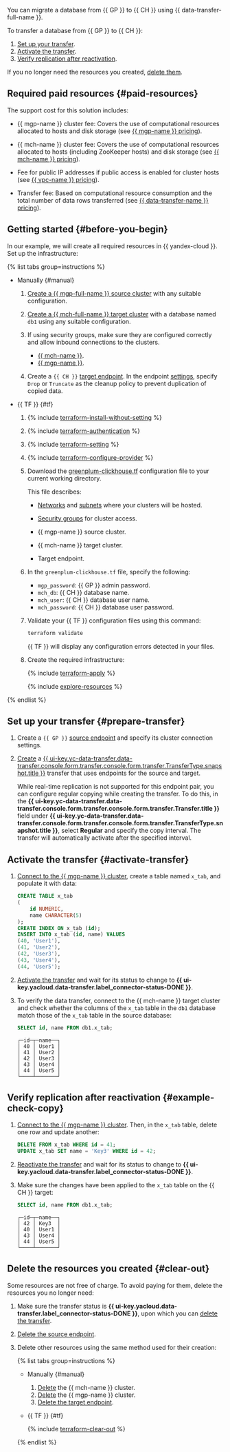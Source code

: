 You can migrate a database from {{ GP }} to {{ CH }} using {{ data-transfer-full-name }}.

To transfer a database from {{ GP }} to {{ CH }}:

1. [Set up your transfer](#prepare-transfer).
1. [Activate the transfer](#activate-transfer).
1. [Verify replication after reactivation](#example-check-copy).

If you no longer need the resources you created, [delete them](#clear-out).


## Required paid resources {#paid-resources}

The support cost for this solution includes:

* {{ mgp-name }} cluster fee: Covers the use of computational resources allocated to hosts and disk storage (see [{{ mgp-name }} pricing](../../managed-greenplum/pricing/index.md)).

* {{ mch-name }} cluster fee: Covers the use of computational resources allocated to hosts (including ZooKeeper hosts) and disk storage (see [{{ mch-name }} pricing](../../managed-clickhouse/pricing.md)).

* Fee for public IP addresses if public access is enabled for cluster hosts (see [{{ vpc-name }} pricing](../../vpc/pricing.md)).

* Transfer fee: Based on computational resource consumption and the total number of data rows transferred (see [{{ data-transfer-name }} pricing](../../data-transfer/pricing.md)).


## Getting started {#before-you-begin}

In our example, we will create all required resources in {{ yandex-cloud }}. Set up the infrastructure:

{% list tabs group=instructions %}

- Manually {#manual}

    1. [Create a {{ mgp-full-name }} source cluster](../../managed-greenplum/operations/cluster-create.md#create-cluster) with any suitable configuration.

    1. [Create a {{ mch-full-name }} target cluster](../../managed-clickhouse/operations/cluster-create.md#create-cluster) with a database named `db1` using any suitable configuration.

    
    1. If using security groups, make sure they are configured correctly and allow inbound connections to the clusters.

        * [{{ mch-name }}](../../managed-clickhouse/operations/connect/index.md#configuring-security-groups).
        * [{{ mgp-name }}](../../managed-greenplum/operations/connect.md#configuring-security-groups).


    1. Create a `{{ CH }}` [target endpoint](../../data-transfer/operations/endpoint/target/clickhouse.md). In the endpoint [settings](../../data-transfer/operations/endpoint/target/clickhouse.md#additional-settings), specify `Drop` or `Truncate` as the cleanup policy to prevent duplication of copied data.


- {{ TF }} {#tf}

    1. {% include [terraform-install-without-setting](../../_includes/mdb/terraform/install-without-setting.md) %}
    1. {% include [terraform-authentication](../../_includes/mdb/terraform/authentication.md) %}
    1. {% include [terraform-setting](../../_includes/mdb/terraform/setting.md) %}
    1. {% include [terraform-configure-provider](../../_includes/mdb/terraform/configure-provider.md) %}

    1. Download the [greenplum-clickhouse.tf](https://github.com/yandex-cloud-examples/yc-data-transfer-from-greenplum-to-clickhouse/blob/main/greenplum-clickhouse.tf) configuration file to your current working directory.

        This file describes:

        * [Networks](../../vpc/concepts/network.md#network) and [subnets](../../vpc/concepts/network.md#subnet) where your clusters will be hosted.

        
        * [Security groups](../../vpc/concepts/security-groups.md) for cluster access.


        * {{ mgp-name }} source cluster.
        * {{ mch-name }} target cluster.
        * Target endpoint.

    1. In the `greenplum-clickhouse.tf` file, specify the following:

        * `mgp_password`: {{ GP }} admin password.
        * `mch_db`: {{ CH }} database name.
        * `mch_user`: {{ CH }} database user name.
        * `mch_password`: {{ CH }} database user password.

    1. Validate your {{ TF }} configuration files using this command:

        ```bash
        terraform validate
        ```

        {{ TF }} will display any configuration errors detected in your files.

    1. Create the required infrastructure:

        {% include [terraform-apply](../../_includes/mdb/terraform/apply.md) %}

        {% include [explore-resources](../../_includes/mdb/terraform/explore-resources.md) %}

{% endlist %}

## Set up your transfer {#prepare-transfer}

1. Create a `{{ GP }}` [source endpoint](../../data-transfer/operations/endpoint/source/greenplum.md) and specify its cluster connection settings.

1. [Create](../../data-transfer/operations/transfer.md#create) a [{{ ui-key.yc-data-transfer.data-transfer.console.form.transfer.console.form.transfer.TransferType.snapshot.title }}](../../data-transfer/concepts/index.md#transfer-type) transfer that uses endpoints for the source and target.

    While real-time replication is not supported for this endpoint pair, you can configure regular copying while creating the transfer. To do this, in the **{{ ui-key.yc-data-transfer.data-transfer.console.form.transfer.console.form.transfer.Transfer.title }}** field under **{{ ui-key.yc-data-transfer.data-transfer.console.form.transfer.console.form.transfer.TransferType.snapshot.title }}**, select **Regular** and specify the copy interval. The transfer will automatically activate after the specified interval.

## Activate the transfer {#activate-transfer}

1. [Connect to the {{ mgp-name }} cluster](../../managed-greenplum/operations/connect.md), create a table named `x_tab`, and populate it with data:

    ```sql
    CREATE TABLE x_tab
    (
        id NUMERIC,
        name CHARACTER(5)
    );
    CREATE INDEX ON x_tab (id);
    INSERT INTO x_tab (id, name) VALUES
    (40, 'User1'),
    (41, 'User2'),
    (42, 'User3'),
    (43, 'User4'),
    (44, 'User5');
    ```

1. [Activate the transfer](../../data-transfer/operations/transfer.md#activate) and wait for its status to change to **{{ ui-key.yacloud.data-transfer.label_connector-status-DONE }}**.
1. To verify the data transfer, connect to the {{ mch-name }} target cluster and check whether the columns of the `x_tab` table in the `db1` database match those of the `x_tab` table in the source database:

   ```sql
   SELECT id, name FROM db1.x_tab;
   ```

   ```text
   ┌─id─┬─name──┐
   │ 40 │ User1 │
   │ 41 │ User2 │
   │ 42 │ User3 │
   │ 43 │ User4 │
   │ 44 │ User5 │
   └────┴───────┘
   ```

## Verify replication after reactivation {#example-check-copy}

1. [Connect to the {{ mgp-name }} cluster](../../managed-greenplum/operations/connect.md). Then, in the `x_tab` table, delete one row and update another:

    ```sql
    DELETE FROM x_tab WHERE id = 41;
    UPDATE x_tab SET name = 'Key3' WHERE id = 42;
    ```

1. [Reactivate the transfer](../../data-transfer/operations/transfer.md#activate) and wait for its status to change to **{{ ui-key.yacloud.data-transfer.label_connector-status-DONE }}**.
1. Make sure the changes have been applied to the `x_tab` table on the {{ CH }} target:

    ```sql
    SELECT id, name FROM db1.x_tab;
    ```

    ```text
    ┌─id─┬─name──┐
    │ 42 │ Key3  │
    │ 40 │ User1 │
    │ 43 │ User4 │
    │ 44 │ User5 │
    └────┴───────┘
    ```

## Delete the resources you created {#clear-out}

Some resources are not free of charge. To avoid paying for them, delete the resources you no longer need:

1. Make sure the transfer status is **{{ ui-key.yacloud.data-transfer.label_connector-status-DONE }}**, upon which you can [delete the transfer](../../data-transfer/operations/transfer.md#delete).
1. [Delete the source endpoint](../../data-transfer/operations/endpoint/index.md#delete).
1. Delete other resources using the same method used for their creation:

    {% list tabs group=instructions %}

    - Manually {#manual}

        1. [Delete](../../managed-clickhouse/operations/cluster-delete.md) the {{ mch-name }} cluster.
        1. [Delete](../../managed-greenplum/operations/cluster-delete.md) the {{ mgp-name }} cluster.
        1. [Delete the target endpoint](../../data-transfer/operations/endpoint/index.md#delete).

    - {{ TF }} {#tf}

        {% include [terraform-clear-out](../../_includes/mdb/terraform/clear-out.md) %}

    {% endlist %}

